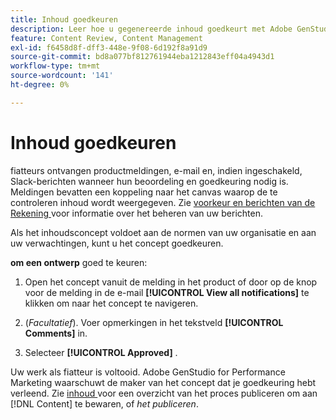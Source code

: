 ```yaml
---
title: Inhoud goedkeuren
description: Leer hoe u gegenereerde inhoud goedkeurt met Adobe GenStudio for Performance Marketing.
feature: Content Review, Content Management
exl-id: f6458d8f-dff3-448e-9f08-6d192f8a91d9
source-git-commit: bd8a077bf812761944eba1212843eff04a4943d1
workflow-type: tm+mt
source-wordcount: '141'
ht-degree: 0%

---
```


# Inhoud goedkeuren

fiatteurs ontvangen productmeldingen, e-mail en, indien ingeschakeld, Slack-berichten wanneer hun beoordeling en goedkeuring nodig is. Meldingen bevatten een koppeling naar het canvas waarop de te controleren inhoud wordt weergegeven. Zie [ voorkeur en berichten van de Rekening ](https://experienceleague.adobe.com/nl/docs/core-services/interface/features/account-preferences) voor informatie over het beheren van uw berichten.

Als het inhoudsconcept voldoet aan de normen van uw organisatie en aan uw verwachtingen, kunt u het concept goedkeuren.

**om een ontwerp** goed te keuren:

1. Open het concept vanuit de melding in het product of door op de knop voor de melding in de e-mail **[!UICONTROL View all notifications]** te klikken om naar het concept te navigeren.

1. (_Facultatief_). Voer opmerkingen in het tekstveld **[!UICONTROL Comments]** in.

1. Selecteer **[!UICONTROL Approved]** .

Uw werk als fiatteur is voltooid. Adobe GenStudio for Performance Marketing waarschuwt de maker van het concept dat je goedkeuring hebt verleend. Zie [ inhoud ](./publish-content.md) voor een overzicht van het proces publiceren om aan [!DNL Content] te bewaren, of _het publiceren_.
